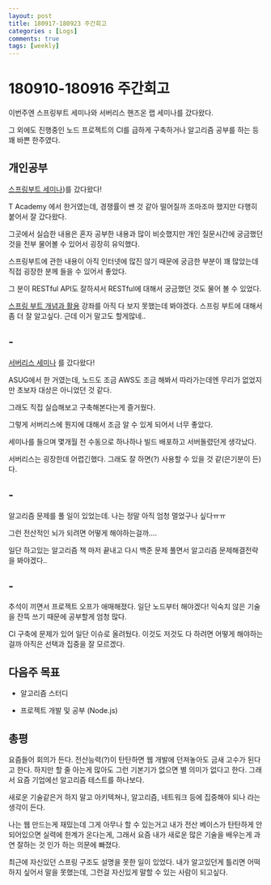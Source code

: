 ```yaml
---
layout: post
title: 180917-180923 주간회고
categories : [Logs]
comments: true
tags: [weekly]
---
```


# 180910-180916 주간회고

이번주엔 스프링부트 세미나와 서버리스 핸즈온 랩 세미나를 갔다왔다. 

그 외에도 진행중인 노드 프로젝트의 CI를 급하게 구축하거나 알고리즘 공부를 하는 등 꽤 바쁜 한주였다.


## 개인공부

[스프링부트 세미나](https://tacademy.skplanet.com/front/tacademy/courseinfo/campus.action))를 갔다왔다!

T Academy 에서 한거였는데, 경쟁률이 쌘 것 같아 떨어질까 조마조마 했지만 다행히 붙어서 잘 갔다왔다.

그곳에서 실습한 내용은 혼자 공부한 내용과 많이 비슷했지만 개인 질문시간에 궁금했던 것을 전부 물어볼 수 있어서 굉장히 유익했다.

스프링부트에 관한 내용이 아직 인터넷에 많진 않기 때문에 궁금한 부분이 꽤 많았는데 직접 굉장한 분께 들을 수 있어서 좋았다.

그 분이 RESTful API도 잘하셔서 RESTful에 대해서 궁금했던 것도 물어 볼 수 있었다.

[스프링 부트 개념과 활용](https://www.inflearn.com/course/%EC%8A%A4%ED%94%84%EB%A7%81%EB%B6%80%ED%8A%B8/) 강좌를 아직 다 보지 못했는데 봐야겠다.
스프링 부트에 대해서 좀 더 잘 알고싶다. 근데 이거 말고도 할게많네..

## -

[서버리스 세미나](https://www.meetup.com/ko-KR/awskrug/events/254611413/) 를 갔다왔다!

ASUG에서 한 거였는데, 노드도 조금 AWS도 조금 해봐서 따라가는데엔 무리가 없었지만 초보자 대상은 아니었던 것 같다.

그래도 직접 실습해보고 구축해본다는게 즐거웠다. 

그렇게 서버리스에 뭔지에 대해서 조금 알 수 있게 되어서 너무 좋았다.

세미나를 들으며 몇개월 전 수동으로 하나하나 빌드 배포하고 서버돌렸던게 생각났다.

서버리스는 굉장한데 어렵긴했다. 그래도 잘 하면(?) 사용할 수 있을 것 같(은기분이 든)다.

## -

알고리즘 문제를 풀 일이 있었는데. 나는 정말 아직 엄청 멀었구나 싶다ㅠㅠ

그런 전산적인 뇌가 되려면 어떻게 해야하는걸까....

일단 하고있는 알고리즘 책 마저 끝내고 다시 백준 문제 풀면서 알고리즘 문제해결전략을 봐야겠다..

## -

추석이 끼면서 프로젝트 오프가 애매해졌다. 일단 노드부터 해야겠다! 익숙치 않은 기술을 잔뜩 쓰기 때문에 공부할게 엄청 많다.

CI 구축에 문제가 있어 일단 이슈로 올려뒀다. 이것도 저것도 다 하려면 어떻게 해야하는걸까 아직은 선택과 집중을 잘 모르겠다.


## 다음주 목표

* 알고리즘 스터디

* 프로젝트 개발 및 공부 (Node.js)


## 총평

요즘들어 회의가 든다. 전산능력(?)이 탄탄하면 웹 개발에 던져놓아도 금새 고수가 된다고 한다. 하지만 할 줄 아는게 많아도 그런 기본기가 없으면
별 의미가 없다고 한다. 그래서 요즘 기업에선 알고리즘 테스트를 하나보다.

새로운 기술같은거 하지 말고 아키텍쳐나, 알고리즘, 네트워크 등에 집중해야 되나 라는 생각이 든다. 

나는 웹 만드는게 재밌는데 그게 아무나 할 수 있는거고 내가 전산 베이스가 탄탄하게 안되어있으면 실력에 한계가 온다는게, 
그래서 요즘 내가 새로운 많은 기술을 배우는게 과연 잘하는 것 인가 하는 의문에 빠졌다.

최근에 자신있던 스프링 구조도 설명을 못한 일이 있었다. 내가 알고있던게 틀리면 어떡하지 싶어서 말을 못했는데, 그런걸 자신있게 말할 수 있는 사람이 되고싶다.



